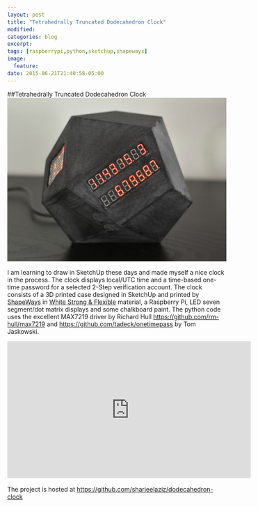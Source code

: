 ```yaml
---
layout: post
title: "Tetrahedrally Truncated Dodecahedron Clock"
modified:
categories: blog
excerpt:
tags: [raspberrypi,python,sketchup,shapeways]
image:
  feature:
date: 2015-06-21T21:40:58-05:00
---
```


##Tetrahedrally Truncated Dodecahedron Clock
![Tetrahedrally Truncated Dodecahedron](/images/front-view.jpg)

I am learning to draw in SketchUp these days and made myself a nice clock in the process. The clock displays local/UTC time and a time-based one-time password for a selected 2-Step verification account.  The clock consists of a 3D printed case designed in SketchUp and printed by [ShapeWays](http://shpws.me/Im4Y) in [White Strong & Flexible](https://www.shapeways.com/materials/strong-and-flexible-plastic?li=nav) material, a Raspberry Pi, LED seven segment/dot matrix displays and some chalkboard paint. The python code uses the excellent MAX7219 driver by Richard Hull https://github.com/rm-hull/max7219 and https://github.com/tadeck/onetimepass by Tom Jaskowski.

<iframe width="560" height="315" src="https://www.youtube.com/embed/-RI2aG52GX4" frameborder="0" allowfullscreen></iframe>

The project is hosted at https://github.com/sharjeelaziz/dodecahedron-clock
